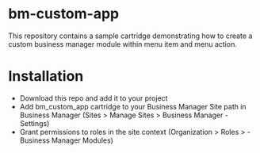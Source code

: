# bm-custom-app
This repository contains a sample cartridge demonstrating how to create a custom business manager module within menu item and menu action. 

# Installation
* Download this repo and add it to your project
* Add bm_custom_app cartridge to your Business Manager Site path in Business Manager (Sites > Manage Sites > Business Manager - Settings)
* Grant permissions to roles in the site context (Organization > Roles > <role> - Business Manager Modules)
